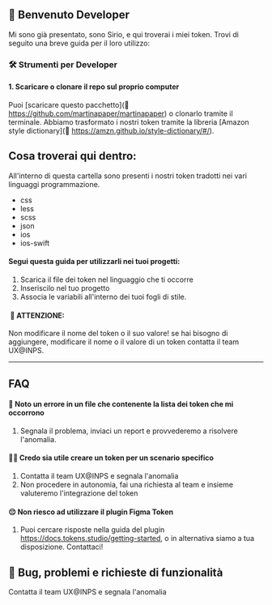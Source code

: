 ## 👋 Benvenuto Developer
Mi sono già presentato, sono Sirio, e qui troverai i miei token.
Trovi di seguito una breve guida per il loro utilizzo:



### 🛠 Strumenti per Developer
#### 1. Scaricare o clonare il repo sul proprio computer
Puoi [scaricare questo pacchetto](🔗 https://github.com/martinapaper/martinapaper) o clonarlo tramite il terminale.
Abbiamo trasformato i nostri token tramite la libreria [Amazon style dictionary](🔗 https://amzn.github.io/style-dictionary/#/).

## Cosa troverai qui dentro:
All'interno di questa cartella sono presenti i nostri token tradotti nei vari linguaggi programmazione.
- css
- less
- scss
- json
- ios
- ios-swift

#### Segui questa guida per utilizzarli nei tuoi progetti:
1. Scarica il file dei token nel linguaggio che ti occorre
2. Inseriscilo nel tuo progetto
3. Associa le variabili all'interno dei tuoi fogli di stile.

####  🚨 ATTENZIONE: 
Non modificare il nome del token o il suo valore! se hai bisogno di aggiungere, modificare il nome o il valore di un token contatta il team UX@INPS.


********************************************************************************************************************************************************************************

## FAQ
#### 🚨 Noto un errore in un file che contenente la lista dei token che mi occorrono
1. Segnala il problema, inviaci un report e provvederemo a risolvere l'anomalia.
 
#### 🙆‍♀️ Credo sia utile creare un token per un scenario specifico
1. Contatta il team UX@INPS e segnala l'anomalia
2. Non procedere in autonomia, fai una richiesta al team e insieme valuteremo l'integrazione del token 

#### 😔 Non riesco ad utilizzare il plugin Figma Token
1. Puoi cercare risposte nella guida del plugin https://docs.tokens.studio/getting-started, o in alternativa siamo a tua disposizione. Contattaci!

## 🚧 Bug, problemi e richieste di funzionalità
Contatta il team UX@INPS e segnala l'anomalia